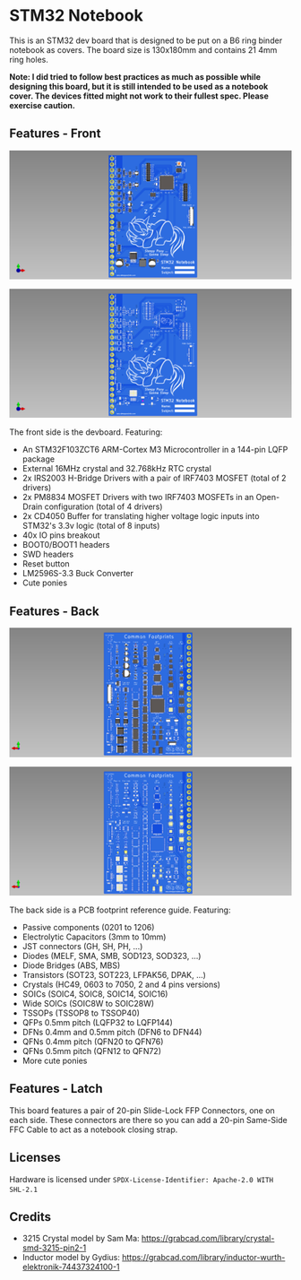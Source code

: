 # STM32 Notebook

This is an STM32 dev board that is designed to be put on a B6 ring binder notebook as covers. The board size is 130x180mm and contains 21 4mm ring holes.

**Note: I did tried to follow best practices as much as possible while designing this board, but it is still intended to be used as a notebook cover. The devices fitted might not work to their fullest spec. Please exercise caution.**

## Features - Front

![](pics/front.png)

![](pics/front_noparts.png)

The front side is the devboard. Featuring:

 - An STM32F103ZCT6 ARM-Cortex M3 Microcontroller in a 144-pin LQFP package
 - External 16MHz crystal and 32.768kHz RTC crystal
 - 2x IRS2003 H-Bridge Drivers with a pair of IRF7403 MOSFET (total of 2 drivers)
 - 2x PM8834 MOSFET Drivers with two IRF7403 MOSFETs in an Open-Drain configuration (total of 4 drivers)
 - 2x CD4050 Buffer for translating higher voltage logic inputs into STM32's 3.3v logic (total of 8 inputs)
 - 40x IO pins breakout
 - BOOT0/BOOT1 headers
 - SWD headers
 - Reset button
 - LM2596S-3.3 Buck Converter
 - Cute ponies

## Features - Back

![](pics/back.png)

![](pics/back_noparts.png)

The back side is a PCB footprint reference guide. Featuring:

 - Passive components (0201 to 1206)
 - Electrolytic Capacitors (3mm to 10mm)
 - JST connectors (GH, SH, PH, ...)
 - Diodes (MELF, SMA, SMB, SOD123, SOD323, ...)
 - Diode Bridges (ABS, MBS)
 - Transistors (SOT23, SOT223, LFPAK56, DPAK, ...)
 - Crystals (HC49, 0603 to 7050, 2 and 4 pins versions)
 - SOICs (SOIC4, SOIC8, SOIC14, SOIC16)
 - Wide SOICs (SOIC8W to SOIC28W)
 - TSSOPs (TSSOP8 to TSSOP40)
 - QFPs 0.5mm pitch (LQFP32 to LQFP144)
 - DFNs 0.4mm and 0.5mm pitch (DFN6 to DFN44)
 - QFNs 0.4mm pitch (QFN20 to QFN76)
 - QFNs 0.5mm pitch (QFN12 to QFN72)
 - More cute ponies
 
 ## Features - Latch
 
 This board features a pair of 20-pin Slide-Lock FFP Connectors, one on each side. These connectors are there so you can add a 20-pin Same-Side FFC Cable to act as a notebook closing strap.
 
 ## Licenses
 
 Hardware is licensed under `SPDX-License-Identifier: Apache-2.0 WITH SHL-2.1`
 
 ## Credits

 - 3215 Crystal model by Sam Ma: https://grabcad.com/library/crystal-smd-3215-pin2-1
 - Inductor model by Gydius: https://grabcad.com/library/inductor-wurth-elektronik-74437324100-1
